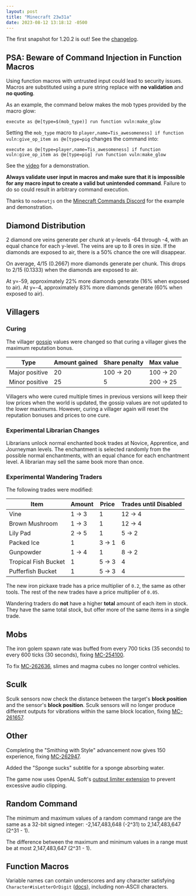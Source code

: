 ```yaml
---
layout: post
title: "Minecraft 23w31a"
date: 2023-08-12 13:18:12 -0500
---
```


The first snapshot for 1.20.2 is out! See the [changelog](https://www.minecraft.net/en-us/article/minecraft-snapshot-23w31a).

## PSA: Beware of Command Injection in Function Macros

Using function macros with untrusted input could lead to security issues. Macros are substituted using a pure string replace with **no validation** and **no quoting**.

As an example, the command below makes the mob types provided by the macro glow:

```
execute as @e[type=$(mob_type)] run function vuln:make_glow
```

Setting the `mob_type` macro to `player,name=Tis_awesomeness] if function vuln:give_op_item as @e[type=pig` changes the command into:

```
execute as @e[type=player,name=Tis_awesomeness] if function vuln:give_op_item as @e[type=pig] run function vuln:make_glow
```

See the [video](https://www.youtube.com/watch?v=MpG0XswTA_8) for a demonstration.

**Always validate user input in macros and make sure that it is impossible for any macro input to create a valid but unintended command**. Failure to do so could result in arbitrary command execution.

Thanks to `nodenotjs` on the [Minecraft Commands Discord](https://discord.gg/QAFXFtZ) for the example and demonstration.

## Diamond Distribution

2 diamond ore veins generate per chunk at y-levels -64 through -4, with an equal chance for each y-level. The veins are up to 8 ores in size. If the diamonds are exposed to air, there is a 50% chance the ore will disappear.

On average, 4/15 (0.2667) more diamonds generate per chunk. This drops to 2/15 (0.1333) when the diamonds are exposed to air.

At y=-59, approximately 22% more diamonds generate (16% when exposed to air). At y=-4, approximately 83% more diamonds generate (60% when exposed to air).

## Villagers

### Curing

The villager [gossip](https://minecraft.fandom.com/wiki/Villager#Gossiping) values were changed so that curing a villager gives the maximum reputation bonus.

| Type           | Amount gained | Share penalty | Max value |
| -------------- | ------------- | ------------- | --------- |
| Major positive | 20            | 100 → 20      | 100 → 20  |
| Minor positive | 25            | 5             | 200 → 25  |

Villagers who were cured multiple times in previous versions will keep their low prices when the world is updated, the gossip values are not updated to the lower maximums. However, curing a villager again will reset the reputation bonuses and prices to one cure.

### Experimental Librarian Changes

Librarians unlock normal enchanted book trades at Novice, Apprentice, and Journeyman levels. The enchantment is selected randomly from the possible normal enchantments, with an equal chance for each enchantment level. A librarian may sell the same book more than once.

### Experimental Wandering Traders

The following trades were modified:

| Item                 | Amount | Price | Trades until Disabled |
| -------------------- | ------ | ----- | --------------------- |
| Vine                 | 1 → 3  | 1     | 12 → 4                |
| Brown Mushroom       | 1 → 3  | 1     | 12 → 4                |
| Lily Pad             | 2 → 5  | 1     | 5 → 2                 |
| Packed Ice           | 1      | 3 → 1 | 6                     |
| Gunpowder            | 1 → 4  | 1     | 8 → 2                 |
| Tropical Fish Bucket | 1      | 5 → 3 | 4                     |
| Pufferfish Bucket    | 1      | 5 → 3 | 4                     |

The new iron pickaxe trade has a price multiplier of `0.2`, the same as other tools. The rest of the new trades have a price multiplier of `0.05`.

Wandering traders do **not** have a higher **total** amount of each item in stock. They have the same total stock, but offer more of the same items in a single trade.

## Mobs

The iron golem spawn rate was buffed from every 700 ticks (35 seconds) to every 600 ticks (30 seconds), fixing [MC-254100](https://bugs.mojang.com/browse/MC-254100).

To fix [MC-262636](https://bugs.mojang.com/browse/MC-262636), slimes and magma cubes no longer control vehicles.

## Sculk

Sculk sensors now check the distance between the target's **block position** and the sensor's **block position**. Sculk sensors will no longer produce different outputs for vibrations within the same block location, fixing [MC-261657](https://bugs.mojang.com/browse/MC-261657).

## Other

Completing the "Smithing with Style" advancement now gives 150 experience, fixing [MC-262947](https://bugs.mojang.com/browse/MC-262947).

Added the "Sponge sucks" subtitle for a sponge absorbing water.

The game now uses OpenAL Soft's [output limiter extension](https://openal-soft.org/openal-extensions/SOFT_output_limiter.txt) to prevent excessive audio clipping.

## Random Command

The minimum and maximum values of a random command range are the same as a 32-bit signed integer: -2,147,483,648 (-2^31) to 2,147,483,647 (2^31 - 1).

The difference between the maximum and minimum values in a range must be at most 2,147,483,647 (2^31 - 1).

## Function Macros

Variable names can contain underscores and any character satisfying `Character#isLetterOrDigit` ([docs](https://docs.oracle.com/en/java/javase/17/docs/api/java.base/java/lang/Character.html#isLetterOrDigit(char))), including non-ASCII characters.

